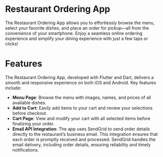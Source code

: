 # Restaurant Ordering App
The Restaurant Ordering App allows you to effortlessly browse the menu, select your favorite dishes, and place an order for pickup—all from the convenience of your smartphone. Enjoy a seamless online ordering experience and simplify your dining experience with just a few taps or clicks!

# Features
The Restaurant Ordering App, developed with Flutter and Dart, delivers a smooth and responsive experience on both iOS and Android. Key features include:<be>
* **Menu Page**: Browse the menu with images, names, and prices of all available dishes.<be>
* **Add to Cart**: Easily add items to your cart and review your selections before checkout.<be>
* **Cart Page**: View and modify your cart with all selected items before finalizing your order.<be>
* **Email API Integration**: The app uses SendGrid to send order details directly to the restaurant’s business email. This integration ensures that each order is promptly received and processed. SendGrid handles the email delivery, <be>including order details, ensuring reliability and timely notifications.

